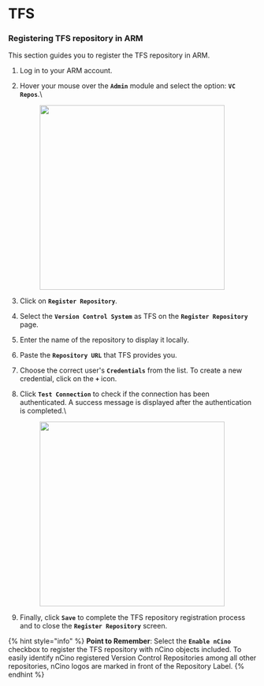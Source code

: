 # TFS

### Registering TFS repository in ARM <a href="#registering-tfs-repository-in-arm" id="registering-tfs-repository-in-arm"></a>

This section guides you to register the TFS repository in ARM.

1. Log in to your ARM account.
2.  Hover your mouse over the **`Admin`** module and select the option: **`VC Repos`**.\


    <figure><img src="https://cdn.document360.io/8711f4e7-c040-4616-aac9-d947f87e4619/Images/Documentation/image-1667469603881.png" alt="" width="375"><figcaption></figcaption></figure>
3. Click on **`Register Repository`**.
4. Select the **`Version Control System`** as TFS on the **`Register Repository`** page.
5. Enter the name of the repository to display it locally.
6. Paste the **`Repository URL`** that TFS provides you.
7. Choose the correct user's **`Credentials`** from the list. To create a new credential, click on the **`+`** icon.
8.  Click **`Test Connection`** to check if the connection has been authenticated. A success message is displayed after the authentication is completed.\


    <figure><img src="https://cdn.document360.io/8711f4e7-c040-4616-aac9-d947f87e4619/Images/Documentation/image-1677583893684.png" alt="" width="375"><figcaption></figcaption></figure>
9. Finally, click **`Save`** to complete the TFS repository registration process and to close the **`Register Repository`** screen.

{% hint style="info" %}
**Point to Remember**: Select the **`Enable nCino`** checkbox to register the TFS repository with nCino objects included. To easily identify nCino registered Version Control Repositories among all other repositories, nCino logos are marked in front of the Repository Label.
{% endhint %}
